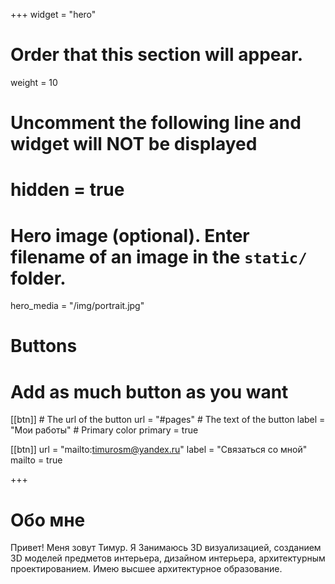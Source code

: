 +++
widget = "hero"
# Order that this section will appear.
weight = 10

# Uncomment the following line and widget will NOT be displayed
# hidden = true

# Hero image (optional). Enter filename of an image in the `static/` folder.
hero_media = "/img/portrait.jpg"

# Buttons
# Add as much button as you want
[[btn]]
	# The url of the button
  url = "#pages"
	# The text of the button
  label = "Мои работы"
	# Primary color
	primary = true

[[btn]]
  url = "mailto:timurosm@yandex.ru"
  label = "Связаться со мной"
  mailto = true

+++

# **Обо мне**

Привет! Меня зовут Тимур. Я Занимаюсь 3D визуализацией, созданием 3D моделей предметов интерьера, дизайном интерьера, архитектурным проектированием. Имею высшее архитектурное образование.
